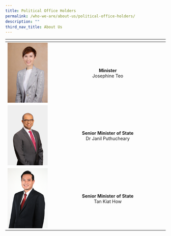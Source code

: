 ```yaml
---
title: Political Office Holders
permalink: /who-we-are/about-us/political-office-holders/
description: ""
third_nav_title: About Us
---
```

|  | <div style="width:350px;"></div> | 
| ------------- |:-------------:|
| ![](/images/POHes/min%20josephine%20teo%202021-34.jpg)| **Minister**<br>Josephine Teo |
| ![](/images/POHes/sms%20janil%20(formal).jpg) | **Senior Minister of State** <br> Dr Janil Puthucheary |
| ![](/images/POHes/tan%20kiat%20how%20suit%20photo.jpg) | **Senior Minister of State** <br> Tan Kiat How |